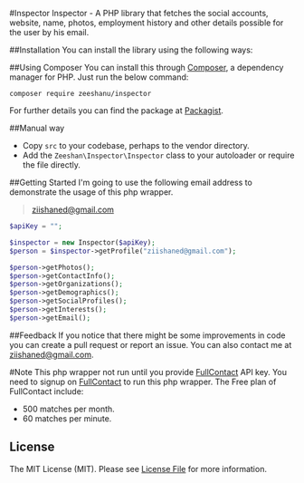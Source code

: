 #Inspector
Inspector - A PHP library that fetches the social accounts, website, name, photos, employment history and other details possible for the user by his email.

##Installation
You can install the library using the following ways:

##Using Composer
You can install this through <a href="http://getcomposer.org/">Composer</a>, a dependency manager for PHP. Just run the below command:

```
composer require zeeshanu/inspector
```

For further details you can find the package at <a href="https://packagist.org/packages/zeeshanu/inspector">Packagist</a>.

##Manual way
- Copy <code>src</code> to your codebase, perhaps to the vendor directory.
- Add the <code>Zeeshan\Inspector\Inspector</code> class to your autoloader or require the file directly.

##Getting Started
I'm going to use the following email address to demonstrate the usage of this php wrapper.

>ziishaned@gmail.com

```php
$apiKey = "";

$inspector = new Inspector($apiKey);
$person = $inspector->getProfile("ziishaned@gmail.com");

$person->getPhotos();
$person->getContactInfo();
$person->getOrganizations();
$person->getDemographics();
$person->getSocialProfiles();
$person->getInterests();
$person->getEmail();
```

##Feedback
If you notice that there might be some improvements in code you can create a pull request or report an issue. You can also contact me at <a href="mailto:ziishaned@gmail.com">ziishaned@gmail.com</a>.

#Note
This php wrapper not run until you provide <a href="https://portal.fullcontact.com/signup">FullContact</a> API key. You need to signup on <a href="https://portal.fullcontact.com/signup">FullContact</a> to run this php wrapper. 
The Free plan of FullContact include:
- 500 matches per month.
- 60 matches per minute.

## License
The MIT License (MIT). Please see [License File](LICENSE.md) for more information.
